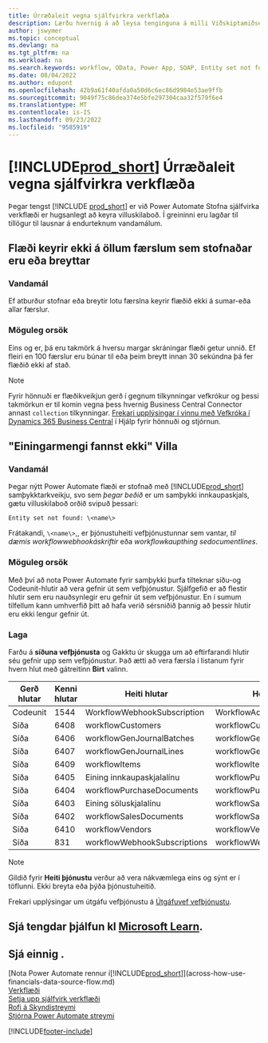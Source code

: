 ```yaml
---
title: Úrræðaleit vegna sjálfvirkra verkflæða
description: Lærðu hvernig á að leysa tenginguna á milli Viðskiptamiðseðla og Power Automate þegar búið er að byggja sjálfvirkt verkflæði.
author: jswymer
ms.topic: conceptual
ms.devlang: na
ms.tgt_pltfrm: na
ms.workload: na
ms.search.keywords: workflow, OData, Power App, SOAP, Entity set not found, workflowWebhookSubscriptions, Power Automate,
ms.date: 08/04/2022
ms.author: edupont
ms.openlocfilehash: 42b9a61f40afda0a50d6c6ec86d9984e53ae9ffb
ms.sourcegitcommit: 9049f75c86dea374e5bfe297304caa32f579f6e4
ms.translationtype: MT
ms.contentlocale: is-IS
ms.lasthandoff: 09/23/2022
ms.locfileid: "9585919"
---
```

# <a name="troubleshoot-your-prod_short-automated-workflows"></a>[!INCLUDE[prod_short](includes/prod_short.md)] Úrræðaleit vegna sjálfvirkra verkflæða

Þegar tengst [!INCLUDE [prod_short](includes/prod_short.md)] er við Power Automate Stofna sjálfvirka verkflæði er hugsanlegt að keyra villuskilaboð. Í greininni eru lagðar til tillögur til lausnar á endurteknum vandamálum.

## <a name="flow-doesnt-run-on-all-records-created-or-changed"></a>Flæði keyrir ekki á öllum færslum sem stofnaðar eru eða breyttar

### <a name="problem"></a>Vandamál

Ef atburður stofnar eða breytir lotu færslna keyrir flæðið ekki á sumar-eða allar færslur.

### <a name="possible-cause"></a>Möguleg orsök

Eins og er, þá eru takmörk á hversu margar skráningar flæði getur unnið. Ef fleiri en 100 færslur eru búnar til eða þeim breytt innan 30 sekúndna þá fer flæðið ekki af stað.

> [!NOTE]
> Fyrir hönnuði er flæðikveikjun gerð í gegnum tilkynningar vefkrókur og þessi takmörkun er til komin vegna þess hvernig Business Central Connector annast `collection` tilkynningar. [Frekari upplýsingar í vinnu með Vefkróka í Dynamics 365 Business Central](/dynamics365/business-central/dev-itpro/api-reference/v2.0/dynamics-subscriptions#notes-for-power-automate-flows) í Hjálp fyrir hönnuði og stjórnun.

## <a name="entity-set-not-found-error"></a>"Einingarmengi fannst ekki" Villa

### <a name="problem"></a>Vandamál

Þegar nýtt Power Automate flæði er stofnað með [!INCLUDE[prod_short](includes/prod_short.md)] samþykktarkveikju, svo sem *þegar beðið* er um samþykki innkaupaskjals, gætu villuskilaboð orðið svipuð þessari:

`Entity set not found: \<name\>`

Frátakandi, `\<name\>`,, er þjónustuheiti vefþjónustunnar sem vantar, *til dæmis workflowwebhookáskriftir* eða *workflowkaupthing sedocumentlines*.

### <a name="possible-cause"></a>Möguleg orsök

Með því að nota Power Automate fyrir samþykki þurfa tilteknar síðu-og Codeunit-hlutir að vera gefnir út sem vefþjónustur. Sjálfgefið er að flestir hlutir sem eru nauðsynlegir eru gefnir út sem vefþjónustur. En í sumum tilfellum kann umhverfið þitt að hafa verið sérsniðið þannig að þessir hlutir eru ekki lengur gefnir út.

### <a name="fix"></a>Laga

Farðu á **síðuna vefþjónusta** og Gakktu úr skugga um að eftirfarandi hlutir séu gefnir upp sem vefþjónustur. Það ætti að vera færsla í listanum fyrir hvern hlut með gátreitinn **Birt** valinn.  

| Gerð hlutar | Kenni hlutar | Heiti hlutar | Heiti þjónustu |
|--|--|--|--|
| Codeunit | 1544 | WorkflowWebhookSubscription | WorkflowActionResponse |
| Síða | 6408 | workflowCustomers | workflowCustomers |
| Síða | 6406 | workflowGenJournalBatches | workflowGenJournalBatches |
| Síða | 6407 | workflowGenJournalLines | workflowGenJournalLines |
| Síða | 6409 | workflowItems | workflowItems |
| Síða | 6405 | Eining innkaupaskjalalínu | workflowPurchaseDocumentLines |
| Síða | 6404 | workflowPurchaseDocuments | workflowPurchaseDocuments |
| Síða | 6403 | Eining söluskjalalínu | workflowSalesDocumentLines |
| Síða | 6402 | workflowSalesDocuments | workflowSalesDocuments |
| Síða | 6410 | workflowVendors | workflowVendors |
| Síða | 831 | workflowWebhookSubscriptions | workflowWebhookSubscriptions |

> [!NOTE]
> Gildið fyrir **Heiti þjónustu** verður að vera nákvæmlega eins og sýnt er í töflunni. Ekki breyta eða þýða þjónustuheitið.

Frekari upplýsingar um útgáfu vefþjónustu á [Útgáfuvef vefþjónustu](across-how-publish-web-service.md).

## <a name="see-related-training-at-microsoft-learn"></a>Sjá tengdar þjálfun kl [Microsoft Learn](/learn/modules/use-power-automate/).

## <a name="see-also"></a>Sjá einnig .

[Nota Power Automate rennur í[!INCLUDE[prod_short](includes/prod_short.md)]](across-how-use-financials-data-source-flow.md)  
[Verkflæði](across-workflow.md)  
[Setja upp sjálfvirk verkflæði](/dynamics365/business-central/dev-itpro/powerplatform/automate-workflows)  
[Rofi á Skyndistreymi](/dynamics365/business-central/dev-itpro/powerplatform/instant-flows)  
[Stjórna Power Automate streymi](/dynamics365/business-central/dev-itpro/powerplatform/manage-power-automate-flows)  

[!INCLUDE[footer-include](includes/footer-banner.md)]
